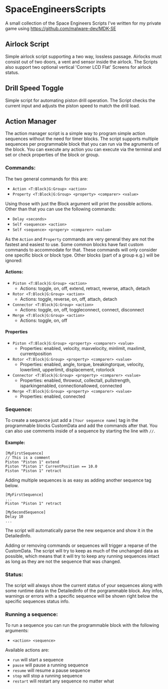 # SpaceEngineersScripts
A small collection of the Space Engineers Scripts I've written for my private game using https://github.com/malware-dev/MDK-SE

## Airlock Script
Simple airlock script supporting a two way, lossless passage. Airlocks must consist out of two doors, a vent and sensor inside the airlock.
The Scripts also support two optional vertical 'Corner LCD Flat' Screens for airlock status.

## Drill Speed Toggle
Simple script for automating piston drill operation. The Script checks the current input and adjusts the piston speed to match the drill load.

## Action Manager
The action manager script is a simple way to program simple action sequences without the need for timer blocks. The script supports multiple sequences per programmable block that you can run via the agruments of the block. You can execute any action you can execute via the terminal and set or check properties of the block or group. 

### Commands:
The two general commands for this are:
- `Action <T:Block|G:Group> <action>` 
- `Property <T:Block|G:Group> <property> <comparer> <value>`

Using those with just the Block argument will print the possible actions. Other than that you can use the following commands:
- `Delay <seconds>`
- `Self <sequence> <action>`
- `Self <sequence> <propery> <comparer> <value>`

As the `Action` and `Property` commands are very general they are not the fastest and easiest to use. Some common blocks have fast custom commands to accommodate for that. These commands will only consider one specific block or block type. Other blocks (part of a group e.g.) will be ignored:
#### Actions:
- `Piston <T:Block|G:Group> <action>` 
    - Actions: toggle, on, off, extend, retract, reverse, attach, detach
- `Rotor <T:Block|G:Group> <action>`
    - Actions: toggle, reverse, on, off, attach, detach
- `Connector <T:Block|G:Group> <action>`
    - Actions: toggle, on, off, toggleconnect, connect, disconnect
- `Merge <T:Block|G:Group> <action>`
    - Actions: toggle, on, off
#### Properties
- `Piston <T:Block|G:Group> <property> <comparer> <value>`
    - Properties: enabled, velocity, maxvelocity, minlimit, maxlimit, currentposition
- `Rotor <T:Block|G:Group> <property> <comparer> <value>`
    - Properties: enabled, angle, torque, breakingtorque, velocity, lowerlimit, upperlimit, displacement, rotorlock
- `Connector <T:Block|G:Group> <property> <comparer> <value>`
    - Properties: enabled, throwout, collectall, pullstrength, isparkingenabled, connectionallowed, connected
- `Merge <T:Block|G:Group> <property> <comparer> <value>`
    - Properties: enabled, connected

### Sequence:
To create a sequence just add a `[Your sequence name]` tag in the programmable blocks CustomData and add the commands after that. You can also use comments inside of a sequence by starting the line with `//`.

#### Example:
```
[MyFirstSequence]
// This is a comment
Piston "Piston 1" extend
Piston "Piston 1" CurrentPosition == 10.0
Piston "Piston 1" retract
```

Adding multiple sequences is as easy as adding another sequence tag below.
```
[MyFirstSequence]
...
Piston "Piston 1" retract

[MySecondSequence]
Delay 10
...
```

The script will automatically parse the new sequence and show it in the DetailedInfo. 

Adding or removing commands or sequences will trigger a reparse of the CustomData. The script will try to keep as much of the unchanged data as possible, which means that it will try to keep any running sequences intact as long as they are not the sequence that was changed.

### Status:
The script will always show the current status of your sequences along with some runtime data in the DetailedInfo of the porgrammable block. Any infos, warnings or errors with a specific sequence will be shown right below the specific sequences status info.

### Running a sequence:
To run a sequence you can run the programmable block with the following arguments:
- `<action> <sequence>`

Available actions are:
- `run` will start a sequence
- `pause` will pause a running sequence
- `resume` will resume a pause sequence
- `stop` will stop a running sequence
- `restart` will restart any sequence no matter what
